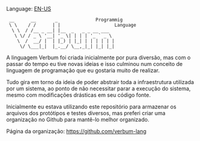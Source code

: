 
Language: <a href="readme.md" >EN-US</a>

```
 __      __       _              Programmig 
 \ \    / /      | |                    Language
  \ \  / /__ _ __| |__  _   _ _ __ ___  
   \ \/ / _ \ '__| '_ \| | | | '_ ` _ \ 
    \  /  __/ |  | |_) | |_| | | | | | |
     \/ \___|_|  |_.__/ \__,_|_| |_| |_|
```

A linguagem Verbum foi criada inicialmente por pura diversão, mas com o passar do tempo eu tive novas ideias e isso culminou num conceito de linguagem de programação que eu gostaria muito de realizar.

Tudo gira em torno da ideia de poder abstrair toda a infraestrutura utilizada por um sistema, ao ponto de não necessitar parar a execução do sistema, mesmo com modificações drásticas em seu código fonte.

Inicialmente eu estava utilizando este repositório para armazenar os arquivos dos protótipos e testes diversos, mas preferi criar uma organização no Github para mantê-lo melhor organizado.

Página da organização: https://github.com/verbum-lang


